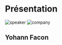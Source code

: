 <!-- .slide: class="speaker-slide" -->

# Présentation

![speaker](./assets/images/speaker/Yohann.jpg)
![company](./assets/images/speaker/logo-sfeir-blanc.png)

<h2>Yohann<span> Facon</span></h2>
